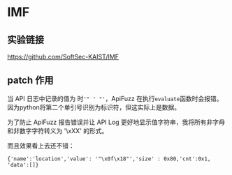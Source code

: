 # IMF

## 实验链接

https://github.com/SoftSec-KAIST/IMF

## patch 作用

当 API 日志中记录的值为 时`'" ' "'`，ApiFuzz 在执行`evaluate`函数时会报错。
因为python将第二个单引号识别为标识符，但这实际上是数据。

为了防止 ApiFuzz 报告错误并让 API Log 更好地显示值字符串，我将所有非字母和非数字字符转义为 '\xXX' 的形式。

而且效果看上去还不错：

```text
{'name':'location','value': '"\x0f\x18"','size' : 0x80,'cnt':0x1, 'data':[]}
```
